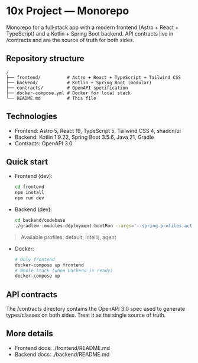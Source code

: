 # 10x Project — Monorepo

Monorepo for a full‑stack app with a modern frontend (Astro + React + TypeScript) and a Kotlin + Spring Boot backend. API contracts live in /contracts and are the source of truth for both sides.

## Repository structure
```
/
├── frontend/          # Astro + React + TypeScript + Tailwind CSS
├── backend/           # Kotlin + Spring Boot (modular)
├── contracts/         # OpenAPI specification
├── docker-compose.yml # Docker for local stack
└── README.md          # This file
```

## Technologies
- Frontend: Astro 5, React 19, TypeScript 5, Tailwind CSS 4, shadcn/ui
- Backend: Kotlin 1.9.22, Spring Boot 3.5.6, Java 21, Gradle
- Contracts: OpenAPI 3.0

## Quick start
- Frontend (dev):
  ```bash
  cd frontend
  npm install
  npm run dev
  ```

- Backend (dev):
  ```bash
  cd backend/codebase
  ./gradlew :modules:deployment:bootRun --args='--spring.profiles.active=<profile>'
  ```
>  Available profiles: default, intellij, agent

- Docker:
  ```bash
  # Only frontend
  docker-compose up frontend
  # Whole stack (when backend is ready)
  docker-compose up
  ```

## API contracts
The /contracts directory contains the OpenAPI 3.0 spec used to generate types/classes on both sides. Treat it as the single source of truth.

## More details
- Frontend docs: ./frontend/README.md
- Backend docs: ./backend/README.md
